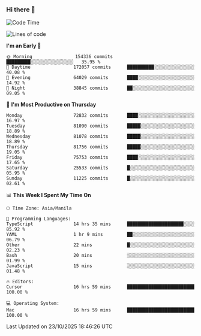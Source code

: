 ### Hi there 👋

<!--START_SECTION:waka-->
![Code Time](http://img.shields.io/badge/Code%20Time-6%2C419%20hrs%2024%20mins-blue)

![Lines of code](https://img.shields.io/badge/From%20Hello%20World%20I%27ve%20Written-144.0%20million%20lines%20of%20code-blue)

**I'm an Early 🐤** 

```text
🌞 Morning                154336 commits      █████████░░░░░░░░░░░░░░░░   35.95 % 
🌆 Daytime                172057 commits      ██████████░░░░░░░░░░░░░░░   40.08 % 
🌃 Evening                64029 commits       ████░░░░░░░░░░░░░░░░░░░░░   14.92 % 
🌙 Night                  38845 commits       ██░░░░░░░░░░░░░░░░░░░░░░░   09.05 % 
```
📅 **I'm Most Productive on Thursday** 

```text
Monday                   72832 commits       ████░░░░░░░░░░░░░░░░░░░░░   16.97 % 
Tuesday                  81090 commits       █████░░░░░░░░░░░░░░░░░░░░   18.89 % 
Wednesday                81078 commits       █████░░░░░░░░░░░░░░░░░░░░   18.89 % 
Thursday                 81756 commits       █████░░░░░░░░░░░░░░░░░░░░   19.05 % 
Friday                   75753 commits       ████░░░░░░░░░░░░░░░░░░░░░   17.65 % 
Saturday                 25533 commits       █░░░░░░░░░░░░░░░░░░░░░░░░   05.95 % 
Sunday                   11225 commits       █░░░░░░░░░░░░░░░░░░░░░░░░   02.61 % 
```


📊 **This Week I Spent My Time On** 

```text
🕑︎ Time Zone: Asia/Manila

💬 Programming Languages: 
TypeScript               14 hrs 35 mins      █████████████████████░░░░   85.92 % 
YAML                     1 hr 9 mins         ██░░░░░░░░░░░░░░░░░░░░░░░   06.79 % 
Other                    22 mins             █░░░░░░░░░░░░░░░░░░░░░░░░   02.23 % 
Bash                     20 mins             ░░░░░░░░░░░░░░░░░░░░░░░░░   01.99 % 
JavaScript               15 mins             ░░░░░░░░░░░░░░░░░░░░░░░░░   01.48 % 

🔥 Editors: 
Cursor                   16 hrs 59 mins      █████████████████████████   100.00 % 

💻 Operating System: 
Mac                      16 hrs 59 mins      █████████████████████████   100.00 % 
```


 Last Updated on 23/10/2025 18:46:26 UTC
<!--END_SECTION:waka-->


<!--
**rad182/rad182** is a ✨ _special_ ✨ repository because its `README.md` (this file) appears on your GitHub profile.

Here are some ideas to get you started:

- 🔭 I’m currently working on ...
- 🌱 I’m currently learning ...
- 👯 I’m looking to collaborate on ...
- 🤔 I’m looking for help with ...
- 💬 Ask me about ...
- 📫 How to reach me: ...
- 😄 Pronouns: ...
- ⚡ Fun fact: ...
-->
